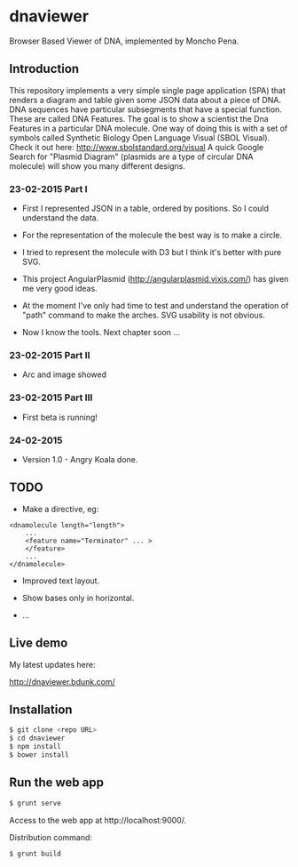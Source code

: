 # dnaviewer
Browser Based Viewer of DNA, implemented by Moncho Pena.

## Introduction
This repository implements a very simple single page application (SPA) that renders a diagram
and table given some JSON data about a piece of DNA. DNA sequences have particular subsegments that have a special
function. These are called DNA Features. The goal is to show a scientist the Dna Features in a particular DNA
molecule. One way of doing this is with a set of symbols called Synthetic Biology Open Language Visual (SBOL Visual).
Check it out here: http://www.sbolstandard.org/visual
A quick Google Search for "Plasmid Diagram" (plasmids are a type of circular DNA molecule) will show you many different
designs.

### 23-02-2015 Part I
- First I represented JSON in a table, ordered by positions. So I could understand the data.

- For the representation of the molecule the best way is to make a circle.

- I tried to represent the molecule with D3 but I think it's better with pure SVG.

- This project AngularPlasmid (http://angularplasmid.vixis.com/) has given me very good ideas.

- At the moment I've only had time to test and understand the operation of "path" command to make the arches. SVG usability is not obvious.

- Now I know the tools. Next chapter soon ...

### 23-02-2015 Part II
- Arc and image showed

### 23-02-2015 Part III
- First beta is running!

### 24-02-2015
- Version 1.0 - Angry Koala done.


TODO
-------------
- Make a directive, eg:

```
<dnamolecule length="length">
    ...
	<feature name="Terminator" ... >
	</feature>
	...
</dnamolecule>
```

- Improved text layout.

- Show bases only in horizontal.

- ...


Live demo
-------------
My latest updates here:

http://dnaviewer.bdunk.com/

Installation
-----------
```sh
$ git clone <repo URL>
$ cd dnaviewer
$ npm install
$ bower install
```

Run the web app
---------------
```sh
$ grunt serve
```

Access to the web app at http://localhost:9000/.

Distribution command:

```sh
$ grunt build
```